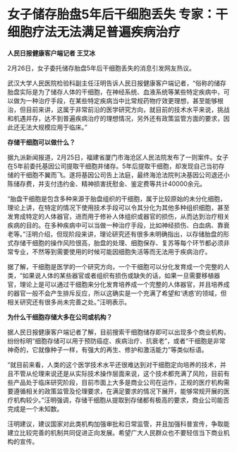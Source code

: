 # 女子储存胎盘5年后干细胞丢失 专家：干细胞疗法无法满足普遍疾病治疗

**人民日报健康客户端记者 王艾冰**

2月26日，女子委托储存胎盘5年后干细胞丢失的消息引发网友热议。

武汉大学人民医院检验科副主任汪明告诉人民日报健康客户端记者，“俗称的储存胎盘实际是为了储存人体的干细胞，在神经系统、血液系统等某些特定疾病中，可以做为一种治疗手段，在某些特定疾病当中比常规药物疗效更理想，甚至能够根治，但目前来讲，这属于非常前沿的医学研究方向，就目前的技术水平来说，挑战和机遇并存，达不到普遍疾病治疗的理想情况，另外还有政策监管方面的要求，因此还无法大规模应用于临床。”

**存储干细胞可以做什么？**

据九派新闻报道，2月25日，福建省厦门市海沧区人民法院发布了一则案件。女子在5年前委托基因公司提取干细胞并储存。5年后提取干细胞，却发现自己当初存储的干细胞不翼而飞。遂将基因公司告上法庭，最终海沧法院判决基因公司退还小陈储存费，并支付违约金、精神损害抚慰金、鉴定费等共计40000余元。

“胎盘干细胞是包含多种来源于胎盘组织的干细胞，属于比较原始的未分化细胞，理论上讲，在特定的情况下使用技术手段可以令其分化为其他多种组织细胞，甚至发育成特定的人体器官，进而用于修补人体组织或器官的损伤，从而达到治疗相关疾病的目的。在多种疾病中可以当做一种治疗手段，比如神经损伤、白血病、靠衰老等。”汪明介绍，但现阶段来讲，理论研究还有很多未明确指出，以存储胎盘的形式存储干细胞的操作风险很高，胎盘的处理、细胞保存、复苏等每个环节都必须非常专业，不然等到需要使用的时候可能因细胞失活等而无法用于疾病治疗。

据了解，干细胞是医学的一个研究方向，一个干细胞可以分化发育成一个完整的人类，“如果说人体的某些器官或者组织有损伤或缺失的话，如果一旦需要移植器官，理论上是可以通过干细胞来分化发育培养成一个完整的人体器官，并且培养成的器官一般不会产生排斥反应，所以这确实是一个充满了希望和‘诱惑’的领域，但相关研究还有很多尚未完善之处。”汪明表示。

**为什么干细胞存储大多在公司或机构？**

据人民日报健康客户端记者了解，目前搜索干细胞储存即可以出现多个商业机构，纷纷标明“细胞存储可以用于预防癌症、疾病治疗、抗衰老”，或者“干细胞是非常神奇的，它就像种子一样，有强大的再生、修护和激活能力”等类似标语。

“就目前来看，人类的这个医学技术水平还很难达到对干细胞定向培养的技术，并且不管从伦理来说还是从实际技术操作层面来说，这个技术都充满了风险，目前有些产品处于临床研究阶段，目前市面上大多是商业公司在运作，正规的医疗机构需要遵循相关的政策监管及伦理要求，在满足要求的情况下展开，能够常规开展的医疗机构较少。”汪明强调，存储干细胞从提取到存储都有极高的要求，商业公司能否完成是一个未知数。

汪明建议，建议国家对此类机构加强审批和日常监管，并且加强科普宣传，争取能建立比较完善的机制共同促进正向发展。希望广大人民群众也不要轻信当下商业机构的宣传。

